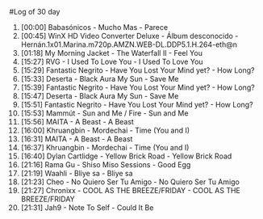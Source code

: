 #Log of 30 day

1. [00:00] Babasónicos - Mucho Mas - Parece
1. [00:45] WinX HD Video Converter Deluxe - Álbum desconocido - Hernán.1x01.Marina.m720p.AMZN.WEB-DL.DDP5.1.H.264-eth@n
1. [01:18] My Morning Jacket - The Waterfall II - Feel You
1. [15:27] RVG - I Used To Love You - I Used To Love You
1. [15:29] Fantastic Negrito - Have You Lost Your Mind yet? - How Long?
1. [15:33] Deserta - Black Aura My Sun - Save Me
1. [15:39] Fantastic Negrito - Have You Lost Your Mind yet? - How Long?
1. [15:47] Deserta - Black Aura My Sun - Save Me
1. [15:51] Fantastic Negrito - Have You Lost Your Mind yet? - How Long?
1. [15:53] Mammút - Sun and Me / Fire - Sun and Me
1. [15:56] MAITA - A Beast - A Beast
1. [16:00] Khruangbin - Mordechai - Time (You and I)
1. [16:31] MAITA - A Beast - A Beast
1. [16:37] Khruangbin - Mordechai - Time (You and I)
1. [16:40] Dylan Cartlidge - Yellow Brick Road - Yellow Brick Road
1. [21:16] Rama Gu - Shiso Miso Sessions - Good Egg
1. [21:19] Waahli - Bliye sa - Bliye sa
1. [21:23] Cheo - No Quiero Ser Tu Amigo - No Quiero Ser Tu Amigo
1. [21:27] Chronixx - COOL AS THE BREEZE/FRIDAY - COOL AS THE BREEZE/FRIDAY
1. [21:31] Jah9 - Note To Self - Could It Be
